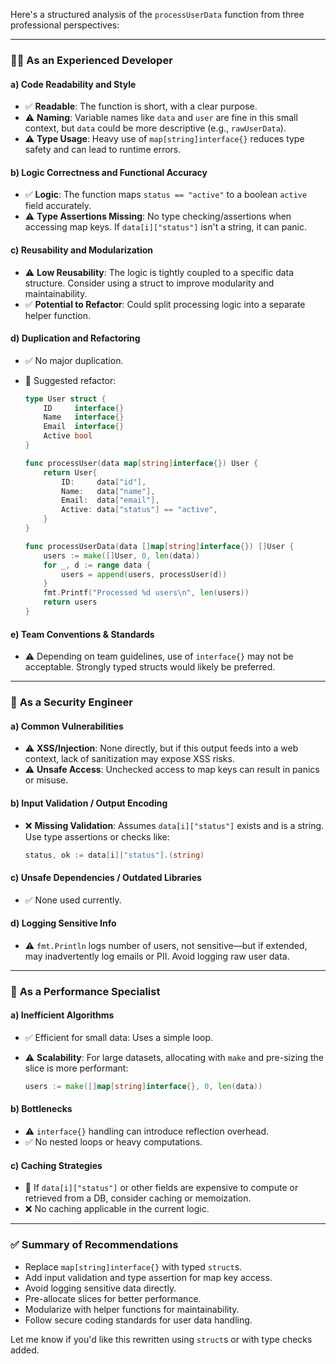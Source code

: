  Here's a structured analysis of the `processUserData` function from three professional perspectives:

---

### 👨‍💻 **As an Experienced Developer**

#### a) Code Readability and Style

* ✅ **Readable**: The function is short, with a clear purpose.
* ⚠️ **Naming**: Variable names like `data` and `user` are fine in this small context, but `data` could be more descriptive (e.g., `rawUserData`).
* ⚠️ **Type Usage**: Heavy use of `map[string]interface{}` reduces type safety and can lead to runtime errors.

#### b) Logic Correctness and Functional Accuracy

* ✅ **Logic**: The function maps `status == "active"` to a boolean `active` field accurately.
* ⚠️ **Type Assertions Missing**: No type checking/assertions when accessing map keys. If `data[i]["status"]` isn't a string, it can panic.

#### c) Reusability and Modularization

* ⚠️ **Low Reusability**: The logic is tightly coupled to a specific data structure. Consider using a struct to improve modularity and maintainability.
* ✅ **Potential to Refactor**: Could split processing logic into a separate helper function.

#### d) Duplication and Refactoring

* ✅ No major duplication.
* 🔧 Suggested refactor:

  ```go
  type User struct {
      ID     interface{}
      Name   interface{}
      Email  interface{}
      Active bool
  }

  func processUser(data map[string]interface{}) User {
      return User{
          ID:     data["id"],
          Name:   data["name"],
          Email:  data["email"],
          Active: data["status"] == "active",
      }
  }

  func processUserData(data []map[string]interface{}) []User {
      users := make([]User, 0, len(data))
      for _, d := range data {
          users = append(users, processUser(d))
      }
      fmt.Printf("Processed %d users\n", len(users))
      return users
  }
  ```

#### e) Team Conventions & Standards

* ⚠️ Depending on team guidelines, use of `interface{}` may not be acceptable. Strongly typed structs would likely be preferred.

---

### 🔐 **As a Security Engineer**

#### a) Common Vulnerabilities

* ⚠️ **XSS/Injection**: None directly, but if this output feeds into a web context, lack of sanitization may expose XSS risks.
* ⚠️ **Unsafe Access**: Unchecked access to map keys can result in panics or misuse.

#### b) Input Validation / Output Encoding

* ❌ **Missing Validation**: Assumes `data[i]["status"]` exists and is a string. Use type assertions or checks like:

  ```go
  status, ok := data[i]["status"].(string)
  ```

#### c) Unsafe Dependencies / Outdated Libraries

* ✅ None used currently.

#### d) Logging Sensitive Info

* ⚠️ `fmt.Println` logs number of users, not sensitive—but if extended, may inadvertently log emails or PII. Avoid logging raw user data.

---

### 🚀 **As a Performance Specialist**

#### a) Inefficient Algorithms

* ✅ Efficient for small data: Uses a simple loop.
* ⚠️ **Scalability**: For large datasets, allocating with `make` and pre-sizing the slice is more performant:

  ```go
  users := make([]map[string]interface{}, 0, len(data))
  ```

#### b) Bottlenecks

* ⚠️ `interface{}` handling can introduce reflection overhead.
* ✅ No nested loops or heavy computations.

#### c) Caching Strategies

* 🔧 If `data[i]["status"]` or other fields are expensive to compute or retrieved from a DB, consider caching or memoization.
* ❌ No caching applicable in the current logic.

---

### ✅ Summary of Recommendations

* Replace `map[string]interface{}` with typed `struct`s.
* Add input validation and type assertion for map key access.
* Avoid logging sensitive data directly.
* Pre-allocate slices for better performance.
* Modularize with helper functions for maintainability.
* Follow secure coding standards for user data handling.

Let me know if you'd like this rewritten using `struct`s or with type checks added.
